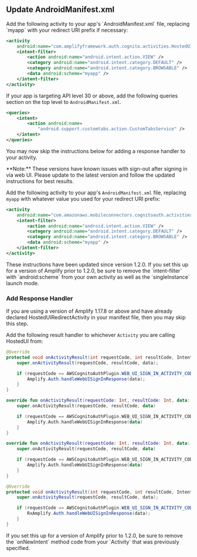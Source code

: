 ## Update AndroidManifest.xml

<amplify-block-switcher>
<amplify-block name="v1.17.8+">
Add the following activity to your app's `AndroidManifest.xml` file, replacing `myapp` with
your redirect URI prefix if necessary:

```xml
<activity
    android:name="com.amplifyframework.auth.cognito.activities.HostedUIRedirectActivity">
    <intent-filter>
        <action android:name="android.intent.action.VIEW" />
        <category android:name="android.intent.category.DEFAULT" />
        <category android:name="android.intent.category.BROWSABLE" />
        <data android:scheme="myapp" />
    </intent-filter>
</activity>
```
  
If your app is targeting API level 30 or above, add the following queries section on the top level to `AndroidManifest.xml`.

```xml
<queries>
    <intent>
        <action android:name=
            "android.support.customtabs.action.CustomTabsService" />
    </intent>
</queries>
```

You may now skip the instructions below for adding a response handler to your activity.

</amplify-block>
<amplify-block name="v1.17.7 and below">
**Note:** These versions have known issues with sign-out after signing in via web UI.
Please update to the latest version and follow the updated instructions for best results.

Add the following activity to your app's `AndroidManifest.xml` file, replacing `myapp` with
whatever value you used for your redirect URI prefix:

```xml
<activity
    android:name="com.amazonaws.mobileconnectors.cognitoauth.activities.CustomTabsRedirectActivity">
    <intent-filter>
        <action android:name="android.intent.action.VIEW" />
        <category android:name="android.intent.category.DEFAULT" />
        <category android:name="android.intent.category.BROWSABLE" />
        <data android:scheme="myapp" />
    </intent-filter>
</activity>
```

<amplify-callout>
These instructions have been updated since version 1.2.0. If you set this up for a version of Amplify prior to 1.2.0, be sure to remove the `intent-filter` with `android:scheme` from your own activity as well as the `singleInstance` launch mode.
</amplify-callout>

</amplify-block>
</amplify-block-switcher>

### Add Response Handler
<amplify-callout>
If you are using a version of Amplify 1.17.8 or above and have already declared HostedUIRedirectActivity in your manifest file, then you may skip this step.
</amplify-callout>

Add the following result handler to whichever `Activity` you are calling HostedUI from:

<amplify-block-switcher>
<amplify-block name="Java">

```java
@Override
protected void onActivityResult(int requestCode, int resultCode, Intent data) {
    super.onActivityResult(requestCode, resultCode, data);

    if (requestCode == AWSCognitoAuthPlugin.WEB_UI_SIGN_IN_ACTIVITY_CODE) {
        Amplify.Auth.handleWebUISignInResponse(data);
    }
}
```

</amplify-block>
<amplify-block name="Kotlin - Callbacks">

```kotlin
override fun onActivityResult(requestCode: Int, resultCode: Int, data: Intent?) {
    super.onActivityResult(requestCode, resultCode, data)

    if (requestCode == AWSCognitoAuthPlugin.WEB_UI_SIGN_IN_ACTIVITY_CODE) {
        Amplify.Auth.handleWebUISignInResponse(data)
    }
}
```

</amplify-block>
<amplify-block name="Kotlin - Coroutines (Beta)">

```kotlin
override fun onActivityResult(requestCode: Int, resultCode: Int, data: Intent?) {
    super.onActivityResult(requestCode, resultCode, data)

    if (requestCode == AWSCognitoAuthPlugin.WEB_UI_SIGN_IN_ACTIVITY_CODE) {
        Amplify.Auth.handleWebUISignInResponse(data)
    }
}
```

</amplify-block>
<amplify-block name="RxJava">

```java
@Override
protected void onActivityResult(int requestCode, int resultCode, Intent data) {
    super.onActivityResult(requestCode, resultCode, data);

    if (requestCode == AWSCognitoAuthPlugin.WEB_UI_SIGN_IN_ACTIVITY_CODE) {
        RxAmplify.Auth.handleWebUISignInResponse(data);
    }
}
```

 </amplify-block>
</amplify-block-switcher>

<amplify-callout>
If you set this up for a version of Amplify prior to 1.2.0, be sure to remove the `onNewIntent` method code from your `Activity` that was previously specified.
</amplify-callout>
